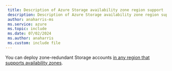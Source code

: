 ```yaml
---
 title: Description of Azure Storage availability zone region support
 description: Description of Azure Storage availability zone region support
 author: anaharris-ms
 ms.service: azure
 ms.topic: include
 ms.date: 07/02/2024
 ms.author: anaharris
 ms.custom: include file
---
```


You can deploy zone-redundant Storage accounts [in any region that supports availability zones](../../regions-list.md).
